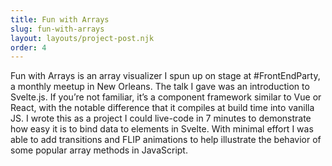 ```yaml
---
title: Fun with Arrays
slug: fun-with-arrays
layout: layouts/project-post.njk
order: 4
---
```

Fun with Arrays is an array visualizer I spun up on stage at #FrontEndParty, a monthly meetup in New Orleans. The talk I gave was an introduction to Svelte.js. If you’re not familiar, it’s a component framework similar to Vue or React, with the notable difference that it compiles at build time into vanilla JS. I wrote this as a project I could live-code in 7 minutes to demonstrate how easy it is to bind data to elements in Svelte. With minimal effort I was able to add transitions and FLIP animations to help illustrate the behavior of some popular array methods in JavaScript.
